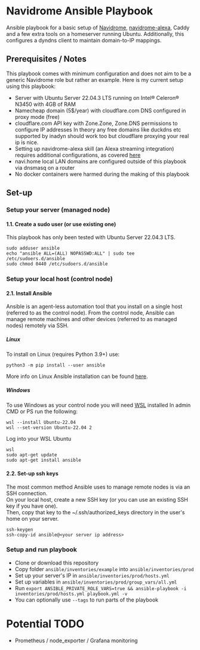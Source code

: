 # Navidrome Ansible Playbook

Ansible playbook for a basic setup of [Navidrome](https://github.com/navidrome/navidrome), [navidrome-alexa](https://github.com/Ahimgit/navidrome-alexa/), Caddy and a few extra tools on a 
homeserver running Ubuntu. Additionally, this configures a dyndns client to maintain domain-to-IP mappings.

## Prerequisites / Notes
This playbook comes with minimum configuration and does not aim to be a generic Navidrome role but rather an example.
Here is my current setup using this playbook:

- Server with Ubuntu Server 22.04.3 LTS running on Intel® Celeron® N3450 with 4GB of RAM 
- Namecheap domain (5$/year) with cloudflare.com DNS configured in proxy mode (free)
- cloudflare.com API key with Zone.Zone, Zone.DNS permissions to configure IP addresses
  In theory any free domains like duckdns etc supported by inadyn should work too but cloudflare proxying your real ip is nice. 
- Setting up navidrome-alexa skill (an Alexa streaming integration) requires additional configurations, as covered [here](https://github.com/ahimgit/navidrome-alexa/) 
- navi.home local LAN domains are configured outside of this playbook via dnsmasq on a router
- No docker containers were harmed during the making of this playbook

## Set-up

### Setup your server (managed node)

#### 1.1. Create a sudo user (or use existing one)
This playbook has only been tested with Ubuntu Server 22.04.3 LTS.
```
sudo adduser ansible
echo "ansible ALL=(ALL) NOPASSWD:ALL" | sudo tee /etc/sudoers.d/ansible
sudo chmod 0440 /etc/sudoers.d/ansible
```

### Setup your local host (control node)

#### 2.1. Install Ansible 
Ansible is an agent-less automation tool that you install on a single host (referred to as the control node).
From the control node, Ansible can manage remote machines and other devices (referred to as managed nodes) remotely via SSH.

##### Linux
To install on Linux (requires Python 3.9+) use:
```
python3 -m pip install --user ansible
```
More info on Linux Ansible installation can be found [here](https://docs.ansible.com/ansible/latest/installation_guide/intro_installation.html).

##### Windows
To use Windows as your control node you will need [WSL](https://learn.microsoft.com/en-us/windows/wsl/faq) installed
In admin CMD or PS run the following:

```
wsl --install Ubuntu-22.04
wsl --set-version Ubuntu-22.04 2 
```
Log into your WSL Ubuntu
```
wsl
sudo apt-get update
sudo apt-get install ansible
```

#### 2.2. Set-up ssh keys
The most common method Ansible uses to manage remote nodes is via an SSH connection.    
On your local host, create a new SSH key (or you can use an existing SSH key if you have one).    
Then, copy that key to the ~/.ssh/authorized_keys directory in the user's home on your server.
```
ssh-keygen
ssh-copy-id ansible@<your server ip address>
```

### Setup and run playbook

- Clone or download this repository
- Copy folder `ansible/inventories/example` into `ansible/inventories/prod`
- Set up your server's IP in `ansible/inventories/prod/hosts.yml`
- Set up variables in `ansible/inventories/prod/group_vars/all.yml`
- Run `export ANSIBLE_PRIVATE_ROLE_VARS=true && ansible-playbook -i inventories/prod/hosts.yml playbook.yml -v`
- You can optionally use `--tags` to run parts of the playbook

# Potential TODO 
- Prometheus / node_exporter / Grafana monitoring